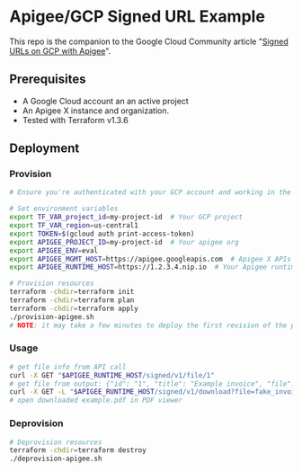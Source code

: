 # Apigee/GCP Signed URL Example

This repo is the companion to the Google Cloud Community article "[Signed URLs on GCP with Apigee](https://www.googlecloudcommunity.com/gc/Cloud-Product-Articles/Signed-URLs-on-GCP-with-Apigee/ta-p/505017)".


## Prerequisites

* A Google Cloud account an an active project
* An Apigee X instance and organization.
* Tested with Terraform v1.3.6

## Deployment

### Provision

```bash
# Ensure you're authenticated with your GCP account and working in the context of your active project.

# Set environment variables
export TF_VAR_project_id=my-project-id  # Your GCP project
export TF_VAR_region=us-central1
export TOKEN=$(gcloud auth print-access-token)
export APIGEE_PROJECT_ID=my-project-id  # Your apigee org
export APIGEE_ENV=eval
export APIGEE_MGMT_HOST=https://apigee.googleapis.com  # Apigee X APIs
export APIGEE_RUNTIME_HOST=https://1.2.3.4.nip.io  # Your Apigee runtime hostname

# Provision resources
terraform -chdir=terraform init
terraform -chdir=terraform plan
terraform -chdir=terraform apply
./provision-apigee.sh
# NOTE: it may take a few minutes to deploy the first revision of the proxy before you can use it.
```

### Usage

```bash
# get file info from API call
curl -X GET "$APIGEE_RUNTIME_HOST/signed/v1/file/1"
# get file from output: {"id": "1", "title": "Example invoice", "file": "fake_invoice.pdf"} ane make call to download API
curl -X GET -L "$APIGEE_RUNTIME_HOST/signed/v1/download?file=fake_invoice.pdf" --output example.pdf
# open downloaded example.pdf in PDF viewer
```

### Deprovision

```bash
# Deprovision resources
terraform -chdir=terraform destroy
./deprovision-apigee.sh
```
